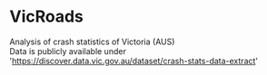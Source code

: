 # VicRoads
Analysis of crash statistics of Victoria (AUS)
<br>
Data is publicly available under 'https://discover.data.vic.gov.au/dataset/crash-stats-data-extract'
